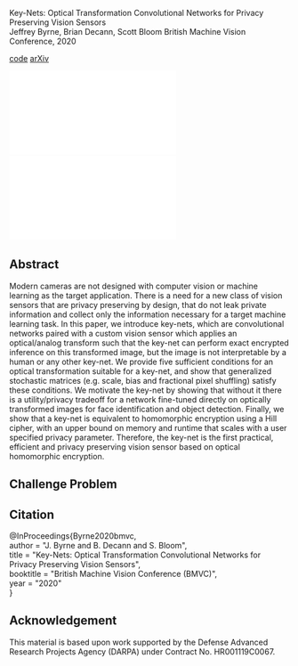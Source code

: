 Key-Nets: Optical Transformation Convolutional Networks for Privacy Preserving Vision Sensors  
Jeffrey Byrne, Brian Decann, Scott Bloom
British Machine Vision Conference, 2020

[code](https://github.com/visym/keynet)    [arXiv](http://arxiv.org)    

![Keynet1](docs/keynet_overview_two.pdf)
![Keynet2](docs/keynet_convnet_comparison_v2.pdf)


## Abstract

Modern cameras are not designed with computer vision or machine learning as the target application.  There is a need for a new class of vision sensors that are privacy preserving by design, that do not leak private information and collect only the information necessary for a target machine learning task.   In this paper, we introduce key-nets, which are convolutional networks paired with a custom vision sensor which applies an optical/analog transform such that the key-net can perform exact encrypted inference on this transformed image, but the image is not interpretable by a human or any other key-net.  We provide five sufficient conditions for an optical transformation suitable for a key-net, and show that generalized stochastic matrices (e.g. scale, bias and fractional pixel shuffling) satisfy these conditions.  We motivate the key-net by showing that without it there is a utility/privacy tradeoff for a network fine-tuned directly on optically transformed images for face identification and object detection. Finally, we show that a key-net is equivalent to homomorphic encryption using a Hill cipher, with an upper bound on memory and runtime that scales with a user specified privacy parameter. Therefore, the key-net is the first practical, efficient and privacy preserving vision sensor based on optical homomorphic encryption.

## Challenge Problem



## Citation
	
@InProceedings{Byrne2020bmvc,  
  author       = "J. Byrne and B. Decann and S. Bloom",  
  title        = "Key-Nets: Optical Transformation Convolutional Networks for Privacy Preserving Vision Sensors",  
  booktitle    = "British Machine Vision Conference (BMVC)",  
  year         = "2020"  
}


## Acknowledgement

This material is based upon work supported by the Defense Advanced Research Projects Agency (DARPA) under Contract No. HR001119C0067. 


